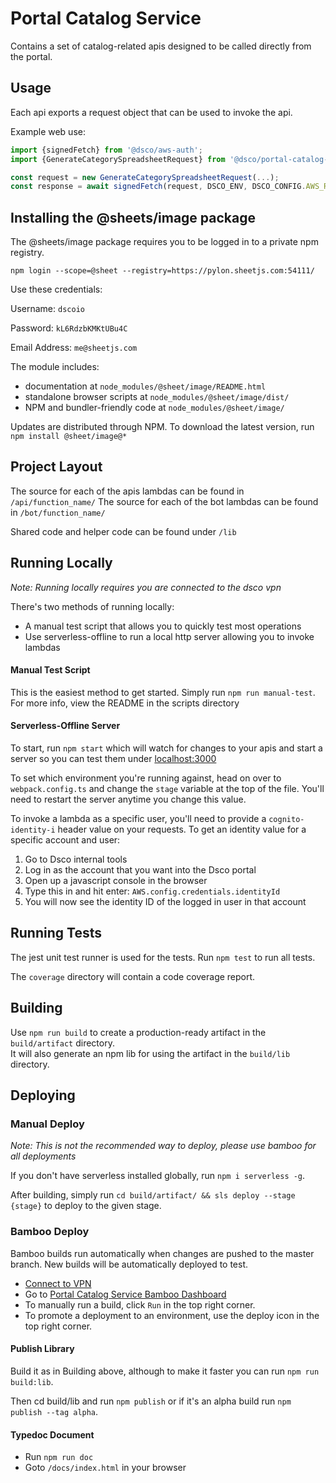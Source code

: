 # Portal Catalog Service

Contains a set of catalog-related apis designed to be called directly from the portal.

## Usage

Each api exports a request object that can be used to invoke the api.

Example web use:

```typescript
import {signedFetch} from '@dsco/aws-auth';
import {GenerateCategorySpreadsheetRequest} from '@dsco/portal-catalog-service';

const request = new GenerateCategorySpreadsheetRequest(...);
const response = await signedFetch(request, DSCO_ENV, DSCO_CONFIG.AWS_REGION, DSCO_CONFIG.AWS_COGNITO_ID, window.AWS);
```

## Installing the @sheets/image package

The @sheets/image package requires you to be logged in to a private npm registry.

```
npm login --scope=@sheet --registry=https://pylon.sheetjs.com:54111/
```

Use these credentials:

Username: `dscoio`

Password: `kL6RdzbKMKtUBu4C`

Email Address: `me@sheetjs.com`

The module includes:

-   documentation at `node_modules/@sheet/image/README.html`
-   standalone browser scripts at `node_modules/@sheet/image/dist/`
-   NPM and bundler-friendly code at `node_modules/@sheet/image/`

Updates are distributed through NPM. To download the latest version, run `npm install @sheet/image@*`

## Project Layout

The source for each of the apis lambdas can be found in `/api/function_name/`
The source for each of the bot lambdas can be found in `/bot/function_name/`

Shared code and helper code can be found under `/lib`

## Running Locally

_Note: Running locally requires you are connected to the dsco vpn_

There's two methods of running locally:

-   A manual test script that allows you to quickly test most operations
-   Use serverless-offline to run a local http server allowing you to invoke lambdas

#### Manual Test Script

This is the easiest method to get started. Simply run `npm run manual-test`. For more info, view the README in the scripts directory

#### Serverless-Offline Server

To start, run `npm start` which will watch for changes to your apis and
start a server so you can test them under [localhost:3000](localhost:3000)

To set which environment you're running against, head on over to `webpack.config.ts` and change the `stage` variable at the top of the file.
You'll need to restart the server anytime you change this value.

To invoke a lambda as a specific user, you'll need to provide a
`cognito-identity-i` header value on your requests. To get an identity value for a specific account and
user:

1. Go to Dsco internal tools
2. Log in as the account that you want into the Dsco portal
3. Open up a javascript console in the browser
4. Type this in and hit enter: `AWS.config.credentials.identityId`
5. You will now see the identity ID of the logged in user in that account

## Running Tests

The jest unit test runner is used for the tests. Run `npm test` to run all tests.

The `coverage` directory will contain a code coverage report.

## Building

Use `npm run build` to create a production-ready artifact in the `build/artifact` directory.  
It will also generate an npm lib for using the artifact in the `build/lib` directory.

## Deploying

### Manual Deploy

_Note: This is not the recommended way to deploy, please use bamboo for all deployments_

If you don't have serverless installed globally, run `npm i serverless -g`.

After building, simply run `cd build/artifact/ && sls deploy --stage {stage}` to deploy to the given stage.

### Bamboo Deploy

Bamboo builds run automatically when changes are pushed to the master branch. New builds will be automatically deployed to test.

-   [Connect to VPN](https://dsco.atlassian.net/wiki/spaces/DSCO/pages/362217473/Connect+to+VPN)
-   Go to [Portal Catalog Service Bamboo Dashboard](http://bamboo.ops:8085/browse/DCST-PCS)
-   To manually run a build, click `Run` in the top right corner.
-   To promote a deployment to an environment, use the deploy icon in the top right corner.

#### Publish Library

Build it as in Building above, although to make it faster you can run `npm run build:lib`.

Then cd build/lib and run `npm publish` or if it's an alpha build run `npm publish --tag alpha`.

#### Typedoc Document

-   Run `npm run doc`
-   Goto `/docs/index.html` in your browser

